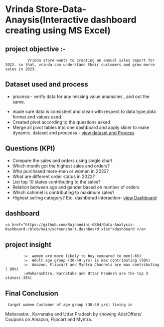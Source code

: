 													
# Vrinda Store-Data-Anaysis(Interactive dashboard creating using MS Excel)													
## project objective		:-											
              Vrinda store wants to creating an annual sales report for 2022. so that, vrinda can understand their customers and grow morre sales in 2023.												

## Dataset used and process
* process:- verify data for any missing value anamalies , and out the same.
- made sure data is consistent and clean with respect to data type,data format and values used.
- Created pivot according to the questions asked
- Merge all pivot tables into one dashboard and apply slicer to make dynamic.
 dataset and proccess -
    <a href="https://github.com/Rajnandini-0804/Data-Analysis-Dashboard-/blob/main/vrinda.dataset%26SS.xlsx">view dataset and Process </a>


## Questions (KPI)
- Compare the sales and orders using single chart
- Which month got the highest sales and orders?
- Who purchased more-men or women in 2022?
- What are different order status in 2022?
- List top 10 states contributing to  the sales?
- Relation between age and gender based on number of orders
- Which cahnnel is contributing to maximum sales?
- Highest selling category? Etc.
 dashborad interaction-
   <a href="https://github.com/Rajnandini-0804/Data-Analysis-Dashboard-/blob/main/Vrinda%20Store%20Data%20Analysis%20(1).xlsx"> view Dashboard</a>

 ## dashboard 
    <a href="https://github.com/Rajnandini-0804/Data-Analysis-Dashboard-/blob/main/screenshort.dashboard.xlsx">dashboard </a>

## project insight
            :=	women are more likely to buy compared to men(-65)						
            :=	Adult age group (30-49 yrs) is max contributing (50%)						
            :=	Amazon, Flipcart and Myntra Channels are max contributing ( 80%)
            :=Maharashtra, Karnataka and Uttar Pradesh are the top 3 states(-35%)	
	    
## Final Conclusion
	 target women Customer of age group (30-49 yrs) living in 								
Maharastra , Karnataka and Uttar Pradesh by showing Ads/Offers/								
Coupons on Amazon, Flipcart and Myntra.							

            




